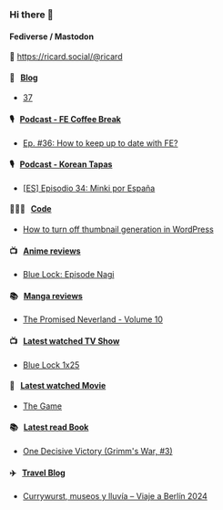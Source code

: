 ### Hi there 👋

#### Fediverse / Mastodon

🐘 https://ricard.social/@ricard

#### 📝 &nbsp;&nbsp;[Blog](https://ricard.blog)

- [37](https://ricard.blog/personal/37/)

#### 🎙 &nbsp;&nbsp;[Podcast - FE Coffee Break](https://frontendcoffeebreak.transistor.fm/)

- [Ep. #36: How to keep up to date with FE?](https://share.transistor.fm/s/9b4121f5)

#### 🎙 &nbsp;&nbsp;[Podcast - Korean Tapas](https://koreantapas.show/)

- [[ES] Episodio 34: Minki por España](https://podcasters.spotify.com/pod/show/korean-tapas/episodes/ES-Episodio-34-Minki-por-Espaa-e2h7iun)

#### 👨🏻‍💻 &nbsp;&nbsp;[Code](https://ricard.dev)

- [How to turn off thumbnail generation in WordPress](https://ricard.dev/how-to-turn-off-thumbnail-generation-in-wordpress/)

#### 📺 &nbsp;&nbsp;[Anime reviews](https://anime.ricard.blog)

- [Blue Lock: Episode Nagi](https://anime.ricard.blog/reviews/blue-lock-episode-nagi/)

#### 📚 &nbsp;&nbsp;[Manga reviews](https://anime.ricard.blog)

- [The Promised Neverland - Volume 10](https://manga.ricard.blog/reviews/the-promised-neverland/volume/10/)

#### 📺 &nbsp;&nbsp;[Latest watched TV Show](https://quicoto.github.io/reviews/tv-shows)

- [Blue Lock 1x25](https://quicoto.github.io/reviews/tv-shows/blue-lock/1x25)

#### 🍿 &nbsp;&nbsp;[Latest watched Movie](https://quicoto.github.io/reviews/movies/)

- [The Game](https://quicoto.github.io/reviews/movies/the-game/)

#### 📚 &nbsp;&nbsp;[Latest read Book](https://ricard.blog/books/)

- [One Decisive Victory (Grimm&#39;s War, #3)](https://www.goodreads.com/review/show/6304575342?utm_medium=api&amp;utm_source=rss)

#### ✈️ &nbsp;&nbsp;[Travel Blog](https://www.quicoto.com/)

- [Currywurst, museos y lluvía – Viaje a Berlín 2024](https://www.quicoto.com/currywurst-museos-y-lluvia-viaje-a-berlin-2024/)
